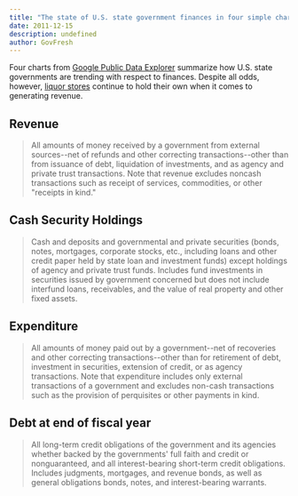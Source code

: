 ```yaml
---
title: "The state of U.S. state government finances in four simple charts"
date: 2011-12-15
description: undefined
author: GovFresh
---
```


Four charts from <a href="http://www.google.com/publicdata">Google Public Data Explorer</a> summarize how U.S. state governments are trending with respect to finances. Despite all odds, however, <a href="http://www.google.com/publicdata/explore?ds=i6b2dd9bq9ljq_&amp;ctype=l&amp;strail=false&amp;bcs=d&amp;nselm=h&amp;met_y=revenue&amp;fdim_y=revenue_type:14&amp;scale_y=lin&amp;ind_y=false&amp;rdim=state&amp;ifdim=state&amp;tdim=true&amp;tstart=913622400000&amp;tend=1260777600000">liquor stores</a> continue to hold their own when it comes to generating revenue.

<h2>Revenue</h2>



<blockquote>All amounts of money received by a government from external sources--net of refunds and other correcting transactions--other than from issuance of debt, liquidation of investments, and as agency and private trust transactions. Note that revenue excludes noncash transactions such as receipt of services, commodities, or other "receipts in kind."</blockquote>

<h2>Cash Security Holdings</h2>



<blockquote>Cash and deposits and governmental and private securities (bonds, notes, mortgages, corporate stocks, etc., including loans and other credit paper held by state loan and investment funds) except holdings of agency and private trust funds. Includes fund investments in securities issued by government concerned but does not include interfund loans, receivables, and the value of real property and other fixed assets.</blockquote>

<h2>Expenditure</h2>



<blockquote>All amounts of money paid out by a government--net of recoveries and other correcting transactions--other than for retirement of debt, investment in securities, extension of credit, or as agency transactions. Note that expenditure includes only external transactions of a government and excludes non-cash transactions such as the provision of perquisites or other payments in kind.</blockquote>

<h2>Debt at end of fiscal year</h2>



<blockquote>All long-term credit obligations of the government and its agencies whether backed by the governments' full faith and credit or nonguaranteed, and all interest-bearing short-term credit obligations. Includes judgments, mortgages, and revenue bonds, as well as general obligations bonds, notes, and interest-bearing warrants.
</blockquote>
